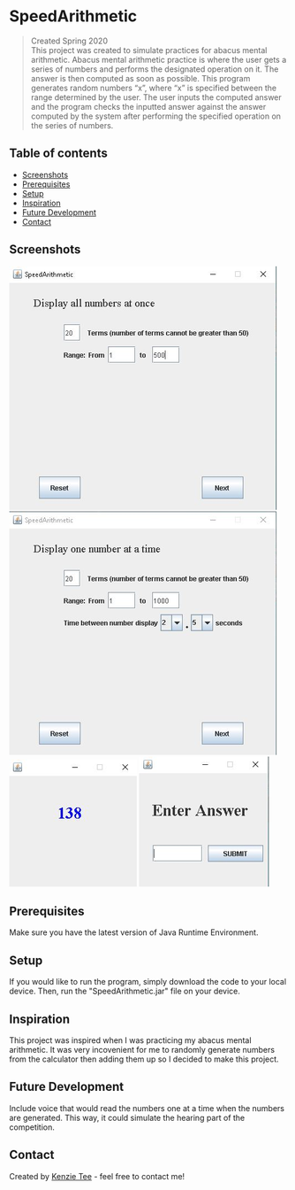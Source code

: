 # SpeedArithmetic
> Created Spring 2020<br>This project was created to simulate practices for abacus mental arithmetic. 
Abacus mental arithmetic practice is where the user gets a series of numbers and performs the designated operation on it.  The answer is then computed as soon as possible. 
This program generates random numbers “x”, where “x” is specified between the range determined by the user.
The user inputs the computed answer and the program checks the inputted answer against the answer computed by the system after performing the specified operation on the series of numbers. 


## Table of contents
* [Screenshots](#screenshots)
* [Prerequisites](#prerequisites)
* [Setup](#setup)
* [Inspiration](#inspiration)
* [Future Development](#future-development)
* [Contact](#contact)

## Screenshots
![Screenshot1](./Screenshots/Screenshot1.JPG)
![Screenshot2](./Screenshots/Screenshot2.JPG)
![Screenshot1](./Screenshots/Screenshot3.JPG)
![Screenshot2](./Screenshots/Screenshot4.JPG)

## Prerequisites
Make sure you have the latest version of Java Runtime Environment.

## Setup
If you would like to run the program, simply download the code to your local device. Then, run the "SpeedArithmetic.jar" file on your device. 

## Inspiration
This project was inspired when I was practicing my abacus mental arithmetic. It was very incovenient for me to randomly generate numbers from the calculator then adding them up so I decided to make this project. 

## Future Development
Include voice that would read the numbers one at a time when the numbers are generated. This way, it could simulate the hearing part of the competition. 

## Contact
Created by [Kenzie Tee](https://www.linkedin.com/in/kenzie-tee-1276701b2/) - feel free to contact me!
